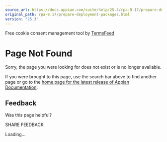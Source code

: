 ```yaml
---
source_url: https://docs.appian.com/suite/help/25.3/rpa-9.17/prepare-deployment-packages.html
original_path: rpa-9.17/prepare-deployment-packages.html
version: "25.3"
---
```


Free cookie consent management tool by [TermsFeed](https://www.termsfeed.com/)

# Page Not Found

Sorry, the page you were looking for does not exist or is no longer available.

If you were brought to this page, use the search bar above to find another page or go to the [home page for the latest release of Appian Documentation](https://docs.appian.com/suite/help/latest/).

## Feedback

Was this page helpful?

SHARE FEEDBACK

Loading...